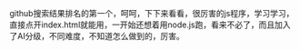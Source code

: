 
github搜索结果排名的第一个，呵呵，下下来看看，很厉害的js程序，学习学习，直接点开index.html就能用，一开始还想着用node.js跑，看来不必了，而且加入了AI分级，不同难度，不知道怎么做到的，厉害。
